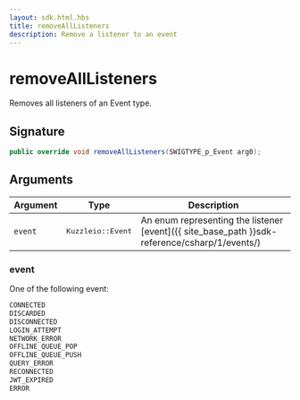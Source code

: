 ```yaml
---
layout: sdk.html.hbs
title: removeAllListeners
description: Remove a listener to an event
---
```


# removeAllListeners

Removes all listeners of an Event type.

## Signature

```csharp
public override void removeAllListeners(SWIGTYPE_p_Event arg0);

```

## Arguments

| Argument   | Type                      | Description
| ---------- | ------------------------- | ------------------------------------------------------------------------------------------------------
| `event`    | <pre>Kuzzleio::Event</pre>           | An enum representing the listener [event]({{ site_base_path }}sdk-reference/csharp/1/events/)

### event

One of the following event:

```csharp
CONNECTED
DISCARDED
DISCONNECTED
LOGIN_ATTEMPT
NETWORK_ERROR
OFFLINE_QUEUE_POP
OFFLINE_QUEUE_PUSH
QUERY_ERROR
RECONNECTED
JWT_EXPIRED
ERROR
```
